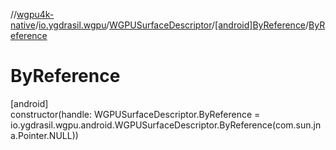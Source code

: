 //[wgpu4k-native](../../../../index.md)/[io.ygdrasil.wgpu](../../index.md)/[WGPUSurfaceDescriptor](../index.md)/[[android]ByReference](index.md)/[ByReference](-by-reference.md)

# ByReference

[android]\
constructor(handle: WGPUSurfaceDescriptor.ByReference = io.ygdrasil.wgpu.android.WGPUSurfaceDescriptor.ByReference(com.sun.jna.Pointer.NULL))